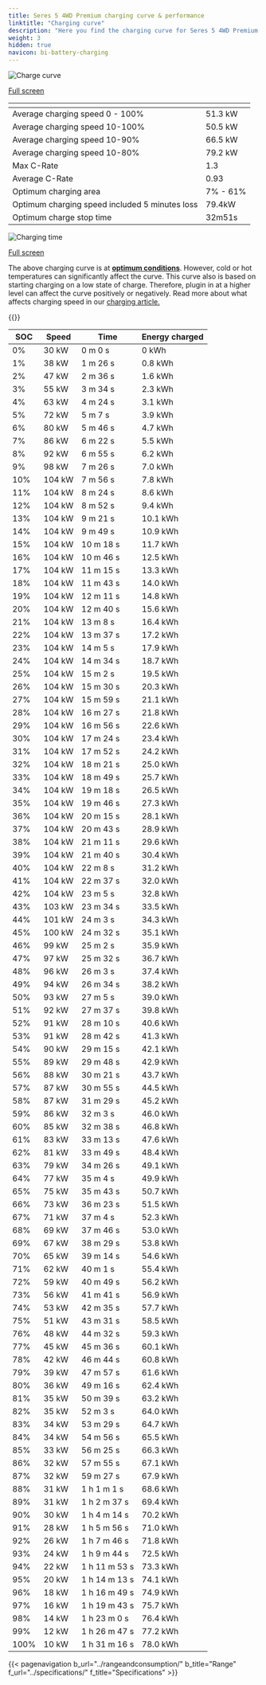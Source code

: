 ```yaml
---
title: Seres 5 4WD Premium charging curve & performance
linktitle: "Charging curve"
description: "Here you find the charging curve for Seres 5 4WD Premium."
weight: 3
hidden: true
navicon: bi-battery-charging
---
```

<!-- markdownlint-disable MD033 -->
<!-- markdownlint-disable MD010 -->
<img src="/images/models/seres/5/5_4wd_premium/chargingcurve.svg" alt="Charge curve" class="img-fluid">

[Full screen](/images/models/seres/5/5_4wd_premium/chargingcurve.svg)


<div class="table-responsive">
<table class="table table-striped border">
	<thead>
		<tr>
			<th>
			</th>
			<th>
			</th>
		</tr>
	</thead>
	<tbody>
		<tr>
			<td>
				Average charging speed 0 - 100%
			</td>
			<td>
				51.3 kW
			</td>
		</tr>
		<tr>
			<td>
				Average charging speed 10-100%
			</td>
			<td>
				50.5 kW
			</td>
		</tr>
		<tr>
			<td>
				Average charging speed 10-90%
			</td>
			<td>
				66.5 kW
			</td>
		</tr>
		<tr>
			<td>
				Average charging speed 10-80%
			</td>
			<td>
				79.2 kW
			</td>
		</tr>
		<tr>
			<td>
				Max C-Rate
			</td>
			<td>
				1.3
			</td>
		</tr>
		<tr>
			<td>
				Average C-Rate
			</td>
			<td>
				0.93
			</td>
		</tr>
		<tr>
			<td>
				Optimum charging area
			</td>
			<td>
				7% - 61%
			</td>
		</tr>
		<tr>
			<td>
				Optimum charging speed included 5 minutes loss
			</td>
			<td>
				79.4kW
			</td>
		</tr>
		<tr>
			<td>
				Optimum charge stop time
			</td>
			<td>
				32m51s
			</td>
		</tr>
	</tbody>
</table>
</div>
<img src="/images/models/seres/5/5_4wd_premium/chargingtime.svg" alt="Charging time" class="img-fluid">

[Full screen](/images/models/seres/5/5_4wd_premium/chargingtime.svg)


The above charging curve is at **[optimum conditions](../../../../../technology/battery/charging/#temperature)**. However, cold or hot temperatures can significantly affect the curve. This curve also is based on starting charging on a low state of charge. Therefore, plugin in at a higher level can affect the curve positively or negatively. Read more about what affects charging speed in our [charging article.](../../../../../technology/battery/charging/)


{{<evkxdisplayaddarticle />}}
<div class="table-responsive">
<table class="table table-striped border">
	<thead>
		<tr>
			<th>
				SOC
			</th>
			<th>
				Speed
			</th>
			<th>
				Time
			</th>
			<th>
				Energy charged
			</th>
		</tr>
	</thead>
	<tbody>
		<tr>
			<td>
				0%
			</td>
			<td>
				30 kW
			</td>
			<td>
				 0 m 0 s
			</td>
			<td>
				0 kWh
			</td>
		</tr>
		<tr>
			<td>
				1%
			</td>
			<td>
				38 kW
			</td>
			<td>
				 1 m 26 s
			</td>
			<td>
				0.8 kWh
			</td>
		</tr>
		<tr>
			<td>
				2%
			</td>
			<td>
				47 kW
			</td>
			<td>
				 2 m 36 s
			</td>
			<td>
				1.6 kWh
			</td>
		</tr>
		<tr>
			<td>
				3%
			</td>
			<td>
				55 kW
			</td>
			<td>
				 3 m 34 s
			</td>
			<td>
				2.3 kWh
			</td>
		</tr>
		<tr>
			<td>
				4%
			</td>
			<td>
				63 kW
			</td>
			<td>
				 4 m 24 s
			</td>
			<td>
				3.1 kWh
			</td>
		</tr>
		<tr>
			<td>
				5%
			</td>
			<td>
				72 kW
			</td>
			<td>
				 5 m 7 s
			</td>
			<td>
				3.9 kWh
			</td>
		</tr>
		<tr>
			<td>
				6%
			</td>
			<td>
				80 kW
			</td>
			<td>
				 5 m 46 s
			</td>
			<td>
				4.7 kWh
			</td>
		</tr>
		<tr>
			<td>
				7%
			</td>
			<td>
				86 kW
			</td>
			<td>
				 6 m 22 s
			</td>
			<td>
				5.5 kWh
			</td>
		</tr>
		<tr>
			<td>
				8%
			</td>
			<td>
				92 kW
			</td>
			<td>
				 6 m 55 s
			</td>
			<td>
				6.2 kWh
			</td>
		</tr>
		<tr>
			<td>
				9%
			</td>
			<td>
				98 kW
			</td>
			<td>
				 7 m 26 s
			</td>
			<td>
				7.0 kWh
			</td>
		</tr>
		<tr>
			<td>
				10%
			</td>
			<td>
				104 kW
			</td>
			<td>
				 7 m 56 s
			</td>
			<td>
				7.8 kWh
			</td>
		</tr>
		<tr>
			<td>
				11%
			</td>
			<td>
				104 kW
			</td>
			<td>
				 8 m 24 s
			</td>
			<td>
				8.6 kWh
			</td>
		</tr>
		<tr>
			<td>
				12%
			</td>
			<td>
				104 kW
			</td>
			<td>
				 8 m 52 s
			</td>
			<td>
				9.4 kWh
			</td>
		</tr>
		<tr>
			<td>
				13%
			</td>
			<td>
				104 kW
			</td>
			<td>
				 9 m 21 s
			</td>
			<td>
				10.1 kWh
			</td>
		</tr>
		<tr>
			<td>
				14%
			</td>
			<td>
				104 kW
			</td>
			<td>
				 9 m 49 s
			</td>
			<td>
				10.9 kWh
			</td>
		</tr>
		<tr>
			<td>
				15%
			</td>
			<td>
				104 kW
			</td>
			<td>
				 10 m 18 s
			</td>
			<td>
				11.7 kWh
			</td>
		</tr>
		<tr>
			<td>
				16%
			</td>
			<td>
				104 kW
			</td>
			<td>
				 10 m 46 s
			</td>
			<td>
				12.5 kWh
			</td>
		</tr>
		<tr>
			<td>
				17%
			</td>
			<td>
				104 kW
			</td>
			<td>
				 11 m 15 s
			</td>
			<td>
				13.3 kWh
			</td>
		</tr>
		<tr>
			<td>
				18%
			</td>
			<td>
				104 kW
			</td>
			<td>
				 11 m 43 s
			</td>
			<td>
				14.0 kWh
			</td>
		</tr>
		<tr>
			<td>
				19%
			</td>
			<td>
				104 kW
			</td>
			<td>
				 12 m 11 s
			</td>
			<td>
				14.8 kWh
			</td>
		</tr>
		<tr>
			<td>
				20%
			</td>
			<td>
				104 kW
			</td>
			<td>
				 12 m 40 s
			</td>
			<td>
				15.6 kWh
			</td>
		</tr>
		<tr>
			<td>
				21%
			</td>
			<td>
				104 kW
			</td>
			<td>
				 13 m 8 s
			</td>
			<td>
				16.4 kWh
			</td>
		</tr>
		<tr>
			<td>
				22%
			</td>
			<td>
				104 kW
			</td>
			<td>
				 13 m 37 s
			</td>
			<td>
				17.2 kWh
			</td>
		</tr>
		<tr>
			<td>
				23%
			</td>
			<td>
				104 kW
			</td>
			<td>
				 14 m 5 s
			</td>
			<td>
				17.9 kWh
			</td>
		</tr>
		<tr>
			<td>
				24%
			</td>
			<td>
				104 kW
			</td>
			<td>
				 14 m 34 s
			</td>
			<td>
				18.7 kWh
			</td>
		</tr>
		<tr>
			<td>
				25%
			</td>
			<td>
				104 kW
			</td>
			<td>
				 15 m 2 s
			</td>
			<td>
				19.5 kWh
			</td>
		</tr>
		<tr>
			<td>
				26%
			</td>
			<td>
				104 kW
			</td>
			<td>
				 15 m 30 s
			</td>
			<td>
				20.3 kWh
			</td>
		</tr>
		<tr>
			<td>
				27%
			</td>
			<td>
				104 kW
			</td>
			<td>
				 15 m 59 s
			</td>
			<td>
				21.1 kWh
			</td>
		</tr>
		<tr>
			<td>
				28%
			</td>
			<td>
				104 kW
			</td>
			<td>
				 16 m 27 s
			</td>
			<td>
				21.8 kWh
			</td>
		</tr>
		<tr>
			<td>
				29%
			</td>
			<td>
				104 kW
			</td>
			<td>
				 16 m 56 s
			</td>
			<td>
				22.6 kWh
			</td>
		</tr>
		<tr>
			<td>
				30%
			</td>
			<td>
				104 kW
			</td>
			<td>
				 17 m 24 s
			</td>
			<td>
				23.4 kWh
			</td>
		</tr>
		<tr>
			<td>
				31%
			</td>
			<td>
				104 kW
			</td>
			<td>
				 17 m 52 s
			</td>
			<td>
				24.2 kWh
			</td>
		</tr>
		<tr>
			<td>
				32%
			</td>
			<td>
				104 kW
			</td>
			<td>
				 18 m 21 s
			</td>
			<td>
				25.0 kWh
			</td>
		</tr>
		<tr>
			<td>
				33%
			</td>
			<td>
				104 kW
			</td>
			<td>
				 18 m 49 s
			</td>
			<td>
				25.7 kWh
			</td>
		</tr>
		<tr>
			<td>
				34%
			</td>
			<td>
				104 kW
			</td>
			<td>
				 19 m 18 s
			</td>
			<td>
				26.5 kWh
			</td>
		</tr>
		<tr>
			<td>
				35%
			</td>
			<td>
				104 kW
			</td>
			<td>
				 19 m 46 s
			</td>
			<td>
				27.3 kWh
			</td>
		</tr>
		<tr>
			<td>
				36%
			</td>
			<td>
				104 kW
			</td>
			<td>
				 20 m 15 s
			</td>
			<td>
				28.1 kWh
			</td>
		</tr>
		<tr>
			<td>
				37%
			</td>
			<td>
				104 kW
			</td>
			<td>
				 20 m 43 s
			</td>
			<td>
				28.9 kWh
			</td>
		</tr>
		<tr>
			<td>
				38%
			</td>
			<td>
				104 kW
			</td>
			<td>
				 21 m 11 s
			</td>
			<td>
				29.6 kWh
			</td>
		</tr>
		<tr>
			<td>
				39%
			</td>
			<td>
				104 kW
			</td>
			<td>
				 21 m 40 s
			</td>
			<td>
				30.4 kWh
			</td>
		</tr>
		<tr>
			<td>
				40%
			</td>
			<td>
				104 kW
			</td>
			<td>
				 22 m 8 s
			</td>
			<td>
				31.2 kWh
			</td>
		</tr>
		<tr>
			<td>
				41%
			</td>
			<td>
				104 kW
			</td>
			<td>
				 22 m 37 s
			</td>
			<td>
				32.0 kWh
			</td>
		</tr>
		<tr>
			<td>
				42%
			</td>
			<td>
				104 kW
			</td>
			<td>
				 23 m 5 s
			</td>
			<td>
				32.8 kWh
			</td>
		</tr>
		<tr>
			<td>
				43%
			</td>
			<td>
				103 kW
			</td>
			<td>
				 23 m 34 s
			</td>
			<td>
				33.5 kWh
			</td>
		</tr>
		<tr>
			<td>
				44%
			</td>
			<td>
				101 kW
			</td>
			<td>
				 24 m 3 s
			</td>
			<td>
				34.3 kWh
			</td>
		</tr>
		<tr>
			<td>
				45%
			</td>
			<td>
				100 kW
			</td>
			<td>
				 24 m 32 s
			</td>
			<td>
				35.1 kWh
			</td>
		</tr>
		<tr>
			<td>
				46%
			</td>
			<td>
				99 kW
			</td>
			<td>
				 25 m 2 s
			</td>
			<td>
				35.9 kWh
			</td>
		</tr>
		<tr>
			<td>
				47%
			</td>
			<td>
				97 kW
			</td>
			<td>
				 25 m 32 s
			</td>
			<td>
				36.7 kWh
			</td>
		</tr>
		<tr>
			<td>
				48%
			</td>
			<td>
				96 kW
			</td>
			<td>
				 26 m 3 s
			</td>
			<td>
				37.4 kWh
			</td>
		</tr>
		<tr>
			<td>
				49%
			</td>
			<td>
				94 kW
			</td>
			<td>
				 26 m 34 s
			</td>
			<td>
				38.2 kWh
			</td>
		</tr>
		<tr>
			<td>
				50%
			</td>
			<td>
				93 kW
			</td>
			<td>
				 27 m 5 s
			</td>
			<td>
				39.0 kWh
			</td>
		</tr>
		<tr>
			<td>
				51%
			</td>
			<td>
				92 kW
			</td>
			<td>
				 27 m 37 s
			</td>
			<td>
				39.8 kWh
			</td>
		</tr>
		<tr>
			<td>
				52%
			</td>
			<td>
				91 kW
			</td>
			<td>
				 28 m 10 s
			</td>
			<td>
				40.6 kWh
			</td>
		</tr>
		<tr>
			<td>
				53%
			</td>
			<td>
				91 kW
			</td>
			<td>
				 28 m 42 s
			</td>
			<td>
				41.3 kWh
			</td>
		</tr>
		<tr>
			<td>
				54%
			</td>
			<td>
				90 kW
			</td>
			<td>
				 29 m 15 s
			</td>
			<td>
				42.1 kWh
			</td>
		</tr>
		<tr>
			<td>
				55%
			</td>
			<td>
				89 kW
			</td>
			<td>
				 29 m 48 s
			</td>
			<td>
				42.9 kWh
			</td>
		</tr>
		<tr>
			<td>
				56%
			</td>
			<td>
				88 kW
			</td>
			<td>
				 30 m 21 s
			</td>
			<td>
				43.7 kWh
			</td>
		</tr>
		<tr>
			<td>
				57%
			</td>
			<td>
				87 kW
			</td>
			<td>
				 30 m 55 s
			</td>
			<td>
				44.5 kWh
			</td>
		</tr>
		<tr>
			<td>
				58%
			</td>
			<td>
				87 kW
			</td>
			<td>
				 31 m 29 s
			</td>
			<td>
				45.2 kWh
			</td>
		</tr>
		<tr>
			<td>
				59%
			</td>
			<td>
				86 kW
			</td>
			<td>
				 32 m 3 s
			</td>
			<td>
				46.0 kWh
			</td>
		</tr>
		<tr>
			<td>
				60%
			</td>
			<td>
				85 kW
			</td>
			<td>
				 32 m 38 s
			</td>
			<td>
				46.8 kWh
			</td>
		</tr>
		<tr>
			<td>
				61%
			</td>
			<td>
				83 kW
			</td>
			<td>
				 33 m 13 s
			</td>
			<td>
				47.6 kWh
			</td>
		</tr>
		<tr>
			<td>
				62%
			</td>
			<td>
				81 kW
			</td>
			<td>
				 33 m 49 s
			</td>
			<td>
				48.4 kWh
			</td>
		</tr>
		<tr>
			<td>
				63%
			</td>
			<td>
				79 kW
			</td>
			<td>
				 34 m 26 s
			</td>
			<td>
				49.1 kWh
			</td>
		</tr>
		<tr>
			<td>
				64%
			</td>
			<td>
				77 kW
			</td>
			<td>
				 35 m 4 s
			</td>
			<td>
				49.9 kWh
			</td>
		</tr>
		<tr>
			<td>
				65%
			</td>
			<td>
				75 kW
			</td>
			<td>
				 35 m 43 s
			</td>
			<td>
				50.7 kWh
			</td>
		</tr>
		<tr>
			<td>
				66%
			</td>
			<td>
				73 kW
			</td>
			<td>
				 36 m 23 s
			</td>
			<td>
				51.5 kWh
			</td>
		</tr>
		<tr>
			<td>
				67%
			</td>
			<td>
				71 kW
			</td>
			<td>
				 37 m 4 s
			</td>
			<td>
				52.3 kWh
			</td>
		</tr>
		<tr>
			<td>
				68%
			</td>
			<td>
				69 kW
			</td>
			<td>
				 37 m 46 s
			</td>
			<td>
				53.0 kWh
			</td>
		</tr>
		<tr>
			<td>
				69%
			</td>
			<td>
				67 kW
			</td>
			<td>
				 38 m 29 s
			</td>
			<td>
				53.8 kWh
			</td>
		</tr>
		<tr>
			<td>
				70%
			</td>
			<td>
				65 kW
			</td>
			<td>
				 39 m 14 s
			</td>
			<td>
				54.6 kWh
			</td>
		</tr>
		<tr>
			<td>
				71%
			</td>
			<td>
				62 kW
			</td>
			<td>
				 40 m 1 s
			</td>
			<td>
				55.4 kWh
			</td>
		</tr>
		<tr>
			<td>
				72%
			</td>
			<td>
				59 kW
			</td>
			<td>
				 40 m 49 s
			</td>
			<td>
				56.2 kWh
			</td>
		</tr>
		<tr>
			<td>
				73%
			</td>
			<td>
				56 kW
			</td>
			<td>
				 41 m 41 s
			</td>
			<td>
				56.9 kWh
			</td>
		</tr>
		<tr>
			<td>
				74%
			</td>
			<td>
				53 kW
			</td>
			<td>
				 42 m 35 s
			</td>
			<td>
				57.7 kWh
			</td>
		</tr>
		<tr>
			<td>
				75%
			</td>
			<td>
				51 kW
			</td>
			<td>
				 43 m 31 s
			</td>
			<td>
				58.5 kWh
			</td>
		</tr>
		<tr>
			<td>
				76%
			</td>
			<td>
				48 kW
			</td>
			<td>
				 44 m 32 s
			</td>
			<td>
				59.3 kWh
			</td>
		</tr>
		<tr>
			<td>
				77%
			</td>
			<td>
				45 kW
			</td>
			<td>
				 45 m 36 s
			</td>
			<td>
				60.1 kWh
			</td>
		</tr>
		<tr>
			<td>
				78%
			</td>
			<td>
				42 kW
			</td>
			<td>
				 46 m 44 s
			</td>
			<td>
				60.8 kWh
			</td>
		</tr>
		<tr>
			<td>
				79%
			</td>
			<td>
				39 kW
			</td>
			<td>
				 47 m 57 s
			</td>
			<td>
				61.6 kWh
			</td>
		</tr>
		<tr>
			<td>
				80%
			</td>
			<td>
				36 kW
			</td>
			<td>
				 49 m 16 s
			</td>
			<td>
				62.4 kWh
			</td>
		</tr>
		<tr>
			<td>
				81%
			</td>
			<td>
				35 kW
			</td>
			<td>
				 50 m 39 s
			</td>
			<td>
				63.2 kWh
			</td>
		</tr>
		<tr>
			<td>
				82%
			</td>
			<td>
				35 kW
			</td>
			<td>
				 52 m 3 s
			</td>
			<td>
				64.0 kWh
			</td>
		</tr>
		<tr>
			<td>
				83%
			</td>
			<td>
				34 kW
			</td>
			<td>
				 53 m 29 s
			</td>
			<td>
				64.7 kWh
			</td>
		</tr>
		<tr>
			<td>
				84%
			</td>
			<td>
				34 kW
			</td>
			<td>
				 54 m 56 s
			</td>
			<td>
				65.5 kWh
			</td>
		</tr>
		<tr>
			<td>
				85%
			</td>
			<td>
				33 kW
			</td>
			<td>
				 56 m 25 s
			</td>
			<td>
				66.3 kWh
			</td>
		</tr>
		<tr>
			<td>
				86%
			</td>
			<td>
				32 kW
			</td>
			<td>
				 57 m 55 s
			</td>
			<td>
				67.1 kWh
			</td>
		</tr>
		<tr>
			<td>
				87%
			</td>
			<td>
				32 kW
			</td>
			<td>
				 59 m 27 s
			</td>
			<td>
				67.9 kWh
			</td>
		</tr>
		<tr>
			<td>
				88%
			</td>
			<td>
				31 kW
			</td>
			<td>
				1 h 1 m 1 s
			</td>
			<td>
				68.6 kWh
			</td>
		</tr>
		<tr>
			<td>
				89%
			</td>
			<td>
				31 kW
			</td>
			<td>
				1 h 2 m 37 s
			</td>
			<td>
				69.4 kWh
			</td>
		</tr>
		<tr>
			<td>
				90%
			</td>
			<td>
				30 kW
			</td>
			<td>
				1 h 4 m 14 s
			</td>
			<td>
				70.2 kWh
			</td>
		</tr>
		<tr>
			<td>
				91%
			</td>
			<td>
				28 kW
			</td>
			<td>
				1 h 5 m 56 s
			</td>
			<td>
				71.0 kWh
			</td>
		</tr>
		<tr>
			<td>
				92%
			</td>
			<td>
				26 kW
			</td>
			<td>
				1 h 7 m 46 s
			</td>
			<td>
				71.8 kWh
			</td>
		</tr>
		<tr>
			<td>
				93%
			</td>
			<td>
				24 kW
			</td>
			<td>
				1 h 9 m 44 s
			</td>
			<td>
				72.5 kWh
			</td>
		</tr>
		<tr>
			<td>
				94%
			</td>
			<td>
				22 kW
			</td>
			<td>
				1 h 11 m 53 s
			</td>
			<td>
				73.3 kWh
			</td>
		</tr>
		<tr>
			<td>
				95%
			</td>
			<td>
				20 kW
			</td>
			<td>
				1 h 14 m 13 s
			</td>
			<td>
				74.1 kWh
			</td>
		</tr>
		<tr>
			<td>
				96%
			</td>
			<td>
				18 kW
			</td>
			<td>
				1 h 16 m 49 s
			</td>
			<td>
				74.9 kWh
			</td>
		</tr>
		<tr>
			<td>
				97%
			</td>
			<td>
				16 kW
			</td>
			<td>
				1 h 19 m 43 s
			</td>
			<td>
				75.7 kWh
			</td>
		</tr>
		<tr>
			<td>
				98%
			</td>
			<td>
				14 kW
			</td>
			<td>
				1 h 23 m 0 s
			</td>
			<td>
				76.4 kWh
			</td>
		</tr>
		<tr>
			<td>
				99%
			</td>
			<td>
				12 kW
			</td>
			<td>
				1 h 26 m 47 s
			</td>
			<td>
				77.2 kWh
			</td>
		</tr>
		<tr>
			<td>
				100%
			</td>
			<td>
				10 kW
			</td>
			<td>
				1 h 31 m 16 s
			</td>
			<td>
				78.0 kWh
			</td>
		</tr>
	</tbody>
</table>
</div>


{{< pagenavigation b_url="../rangeandconsumption/" b_title="Range" f_url="../specifications/" f_title="Specifications" >}}
